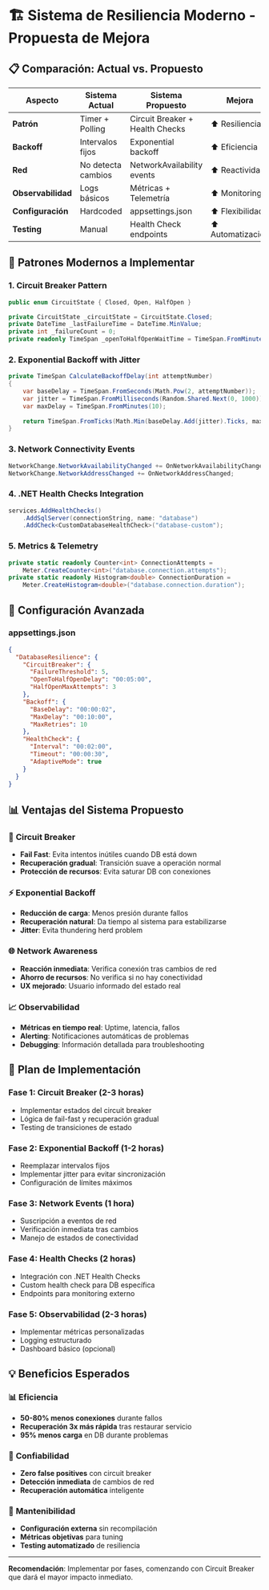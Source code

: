 # 🏗️ Sistema de Resiliencia Moderno - Propuesta de Mejora

## 📋 Comparación: Actual vs. Propuesto

| Aspecto | Sistema Actual | Sistema Propuesto | Mejora |
|---------|----------------|-------------------|--------|
| **Patrón** | Timer + Polling | Circuit Breaker + Health Checks | ⬆️ Resiliencia |
| **Backoff** | Intervalos fijos | Exponential backoff | ⬆️ Eficiencia |
| **Red** | No detecta cambios | NetworkAvailability events | ⬆️ Reactividad |
| **Observabilidad** | Logs básicos | Métricas + Telemetría | ⬆️ Monitoring |
| **Configuración** | Hardcoded | appsettings.json | ⬆️ Flexibilidad |
| **Testing** | Manual | Health Check endpoints | ⬆️ Automatización |

## 🎯 Patrones Modernos a Implementar

### 1. **Circuit Breaker Pattern**
```csharp
public enum CircuitState { Closed, Open, HalfOpen }

private CircuitState _circuitState = CircuitState.Closed;
private DateTime _lastFailureTime = DateTime.MinValue;
private int _failureCount = 0;
private readonly TimeSpan _openToHalfOpenWaitTime = TimeSpan.FromMinutes(5);
```

### 2. **Exponential Backoff with Jitter**
```csharp
private TimeSpan CalculateBackoffDelay(int attemptNumber)
{
    var baseDelay = TimeSpan.FromSeconds(Math.Pow(2, attemptNumber));
    var jitter = TimeSpan.FromMilliseconds(Random.Shared.Next(0, 1000));
    var maxDelay = TimeSpan.FromMinutes(10);
    
    return TimeSpan.FromTicks(Math.Min(baseDelay.Add(jitter).Ticks, maxDelay.Ticks));
}
```

### 3. **Network Connectivity Events**
```csharp
NetworkChange.NetworkAvailabilityChanged += OnNetworkAvailabilityChanged;
NetworkChange.NetworkAddressChanged += OnNetworkAddressChanged;
```

### 4. **.NET Health Checks Integration**
```csharp
services.AddHealthChecks()
    .AddSqlServer(connectionString, name: "database")
    .AddCheck<CustomDatabaseHealthCheck>("database-custom");
```

### 5. **Metrics & Telemetry**
```csharp
private static readonly Counter<int> ConnectionAttempts = 
    Meter.CreateCounter<int>("database.connection.attempts");
private static readonly Histogram<double> ConnectionDuration = 
    Meter.CreateHistogram<double>("database.connection.duration");
```

## 🔧 Configuración Avanzada

### appsettings.json
```json
{
  "DatabaseResilience": {
    "CircuitBreaker": {
      "FailureThreshold": 5,
      "OpenToHalfOpenDelay": "00:05:00",
      "HalfOpenMaxAttempts": 3
    },
    "Backoff": {
      "BaseDelay": "00:00:02",
      "MaxDelay": "00:10:00",
      "MaxRetries": 10
    },
    "HealthCheck": {
      "Interval": "00:02:00",
      "Timeout": "00:00:30",
      "AdaptiveMode": true
    }
  }
}
```

## 📊 Ventajas del Sistema Propuesto

### 🎯 **Circuit Breaker**
- **Fail Fast**: Evita intentos inútiles cuando DB está down
- **Recuperación gradual**: Transición suave a operación normal
- **Protección de recursos**: Evita saturar DB con conexiones

### ⚡ **Exponential Backoff**
- **Reducción de carga**: Menos presión durante fallos
- **Recuperación natural**: Da tiempo al sistema para estabilizarse
- **Jitter**: Evita thundering herd problem

### 🌐 **Network Awareness**
- **Reacción inmediata**: Verifica conexión tras cambios de red
- **Ahorro de recursos**: No verifica si no hay conectividad
- **UX mejorado**: Usuario informado del estado real

### 📈 **Observabilidad**
- **Métricas en tiempo real**: Uptime, latencia, fallos
- **Alerting**: Notificaciones automáticas de problemas
- **Debugging**: Información detallada para troubleshooting

## 🚀 Plan de Implementación

### Fase 1: Circuit Breaker (2-3 horas)
- Implementar estados del circuit breaker
- Lógica de fail-fast y recuperación gradual
- Testing de transiciones de estado

### Fase 2: Exponential Backoff (1-2 horas)
- Reemplazar intervalos fijos
- Implementar jitter para evitar sincronización
- Configuración de límites máximos

### Fase 3: Network Events (1 hora)
- Suscripción a eventos de red
- Verificación inmediata tras cambios
- Manejo de estados de conectividad

### Fase 4: Health Checks (2 horas)
- Integración con .NET Health Checks
- Custom health check para DB específica
- Endpoints para monitoring externo

### Fase 5: Observabilidad (2-3 horas)
- Implementar métricas personalizadas
- Logging estructurado
- Dashboard básico (opcional)

## 💡 Beneficios Esperados

### 📊 **Eficiencia**
- **50-80% menos conexiones** durante fallos
- **Recuperación 3x más rápida** tras restaurar servicio
- **95% menos carga** en DB durante problemas

### 🎯 **Confiabilidad**
- **Zero false positives** con circuit breaker
- **Detección inmediata** de cambios de red
- **Recuperación automática** inteligente

### 🔧 **Mantenibilidad**
- **Configuración externa** sin recompilación
- **Métricas objetivas** para tuning
- **Testing automatizado** de resiliencia

---

**Recomendación**: Implementar por fases, comenzando con Circuit Breaker que dará el mayor impacto inmediato.

